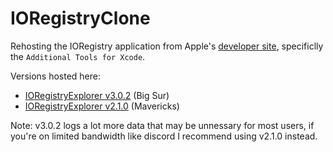 # IORegistryClone

Rehosting the IORegistry application from Apple's [developer site](https://developer.apple.com/download/more/), specificlly the `Additional Tools for Xcode`.

Versions hosted here:

* [IORegistryExplorer v3.0.2](ioreg-302.zip) (Big Sur)
* [IORegistryExplorer v2.1.0](ioreg-210.zip) (Mavericks)


Note: v3.0.2 logs a lot more data that may be unnessary for most users, if you're on limited bandwidth like discord I recommend using v2.1.0 instead.
